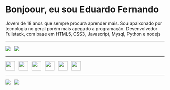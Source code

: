 #  Bonjoour, eu sou Eduardo Fernando

Jovem de 18 anos que sempre procura aprender mais. Sou apaixonado por tecnologia no geral porém mais 
apegado a programação.
Desenvolvedor Fullstack, com base em HTML5, CSS3, Javascript, Mysql, Python e nodejs

--- 
<!-- ![Anurag's GitHub stats](https://github-readme-stats.vercel.app/api?username=efernandev&show_icons=true&theme=merko) 
![Top langs](https://github-readme-stats.vercel.app/api/top-langs/?username=efernandev&theme=blue-green) -->
<div>
	<img src="https://github-readme-stats.vercel.app/api?username=efernandev&show_icons=true&theme=merko" /> &nbsp; 
	<img src="https://github-readme-stats.vercel.app/api/top-langs/?username=efernandev&theme=blue-green" />
</div>

--- 
<div>
	<img align="center" style="width:30px;height:30px;" src="https://cdn.jsdelivr.net/gh/devicons/devicon/icons/javascript/javascript-original.svg" /> &nbsp;
	<img align="center" style="width:30px;height:30px;" src="https://cdn.jsdelivr.net/gh/devicons/devicon/icons/python/python-original.svg" /> &nbsp;
	<img align="center" style="width:30px;height:30px;" src="https://cdn.jsdelivr.net/gh/devicons/devicon/icons/html5/html5-original.svg" /> &nbsp;     
	<img align="center" style="width:30px;height:30px;" src="https://cdn.jsdelivr.net/gh/devicons/devicon/icons/mysql/mysql-original-wordmark.svg" /> &nbsp;
	<img align="center" style="width:30px;height:30px;" src="https://cdn.jsdelivr.net/gh/devicons/devicon/icons/css3/css3-original.svg" /> &nbsp;
	<img align="center" style="width:30px;height:30px;" src="https://cdn.jsdelivr.net/gh/devicons/devicon/icons/bootstrap/bootstrap-plain.svg" />    
</div>
<hr>
<div>
<a href="https://www.reddit.com/user/XBIO9" target="_blank"><img src="https://aleen42.github.io/badges/src/reddit.svg"/></a>  &nbsp; 
<a href="mailto: contato.dudu087@gmail.com" target="_blank"><img src="https://img.shields.io/badge/Gmail-D14836?style=for-the-badge&logo=gmail&logoColor=white" /></a> &nbsp;
</div>











